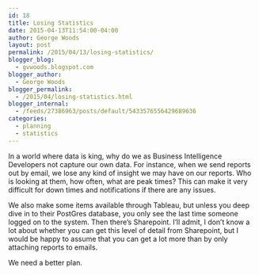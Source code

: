 ```yaml
---
id: 18
title: Losing Statistics
date: 2015-04-13T11:54:00-04:00
author: George Woods
layout: post
permalink: /2015/04/13/losing-statistics/
blogger_blog:
  - gvwoods.blogspot.com
blogger_author:
  - George Woods
blogger_permalink:
  - /2015/04/losing-statistics.html
blogger_internal:
  - /feeds/27386963/posts/default/5433576556429689636
categories:
  - planning
  - statistics
---
```

In a world where data is king, why do we as Business Intelligence Developers not capture our own data. For instance, when we send reports out by email, we lose any kind of insight we may have on our reports. Who is looking at them, how often, what are peak times? This can make it very difficult for down times and notifications if there are any issues.

We also make some items available through Tableau, but unless you deep dive in to their PostGres database, you only see the last time someone logged on to the system. Then there&#8217;s Sharepoint. I&#8217;ll admit, I don&#8217;t know a lot about whether you can get this level of detail from Sharepoint, but I would be happy to assume that you can get a lot more than by only attaching reports to emails.

We need a better plan.